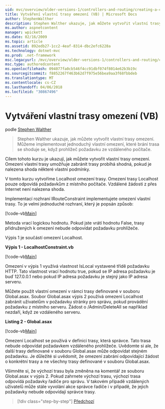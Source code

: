 ```yaml
---
uid: mvc/overview/older-versions-1/controllers-and-routing/creating-a-custom-route-constraint-vb
title: Vytváření vlastní trasy omezení (VB) | Microsoft Docs
author: StephenWalther
description: Stephen Walther ukazuje, jak můžete vytvořit vlastní trasy omezení. Implementaci jednoduchou vlastní omezení, které brání v dodržení trasa odpovídá w...
ms.author: aspnetcontent
manager: wpickett
ms.date: 02/16/2009
ms.topic: article
ms.assetid: 892edb27-1cc2-4eaf-8314-dbc2efc6228a
ms.technology: dotnet-mvc
ms.prod: .net-framework
msc.legacyurl: /mvc/overview/older-versions-1/controllers-and-routing/creating-a-custom-route-constraint-vb
msc.type: authoredcontent
ms.openlocfilehash: 094077fa0cb546f4cc91dbf074f8014e62b3b19c
ms.sourcegitcommit: f8852267f463b62d7f975e56bea9aa3f68fbbdeb
ms.translationtype: MT
ms.contentlocale: cs-CZ
ms.lasthandoff: 04/06/2018
ms.locfileid: "30867496"
---
```

<a name="creating-a-custom-route-constraint-vb"></a>Vytváření vlastní trasy omezení (VB)
====================
podle [Stephen Walther](https://github.com/StephenWalther)

> Stephen Walther ukazuje, jak můžete vytvořit vlastní trasy omezení. Můžeme implementovat jednoduchý vlastní omezení, které brání trasa se shoduje se, když prohlížeč požadavku ze vzdáleného počítače.


Cílem tohoto kurzu je ukazují, jak můžete vytvořit vlastní trasy omezení. Omezení vlastní trasy umožňuje zabránit trasy probíhá shodná, pokud je nalezena shoda některé vlastní podmínky.

V tomto kurzu vytvoříme Localhost omezení trasy. Omezení trasy Localhost pouze odpovídá požadavkům z místního počítače. Vzdálené žádosti z přes Internet není nalezena shoda.

Implementací rozhraní IRouteConstraint implementujete omezení vlastní trasy. To je velmi jednoduché rozhraní, který je popsán způsob:

[!code-vb[Main](creating-a-custom-route-constraint-vb/samples/sample1.vb)]

Metoda vrací logickou hodnotu. Pokud jste vrátí hodnotu False, trasy přidružených k omezení nebude odpovídat požadavku prohlížeče.

Výpis 1 je součástí omezení Localhost.

**Výpis 1 - LocalhostConstraint.vb**

[!code-vb[Main](creating-a-custom-route-constraint-vb/samples/sample2.vb)]

Omezení v výpis 1 využívá vlastnost IsLocal vystavené třídě požadavku HTTP. Tato vlastnost vrací hodnotu true, pokud se IP adresa požadavku je buď 127.0.0.1 nebo pokud IP adresa požadavku je stejný jako IP adresa serveru.

Můžete použít vlastní omezení v rámci trasy definované v souboru Global.asax. Soubor Global.asax výpis 2 používá omezení Localhost zabránit uživatelům v požadavku stránky pro správu, pokud provádění požadavku z místního serveru. Žádost o /Admin/DeleteAll se například nezdaří, když ze vzdáleného serveru.

**Listing 2 - Global.asax**

[!code-vb[Main](creating-a-custom-route-constraint-vb/samples/sample3.vb)]

Omezení Localhost se používá v definici trasy, která správce. Tato trasa nebude odpovídat požadavkem vzdáleného prohlížeče. Uvědomte si ale, že další trasy definované v souboru Global.asax může odpovídat stejném požadavku. Je důležité si uvědomit, že omezení zabrání odpovídající žádost o konkrétní trasy a ne všechny trasy definované v souboru Global.asax.

Všimněte si, že výchozí trasu byla změněna na komentář ze souboru Global.asax v výpis 2. Pokud zahrnete výchozí trasu, výchozí trasa odpovídá požadavky řadiče pro správu. V takovém případě vzdálených uživatelů může stále vyvolání akce správce řadiče i v případě, že jejich požadavky nebude odpovídají správce trasy.

> [!div class="step-by-step"]
> [Předchozí](creating-a-route-constraint-vb.md)
